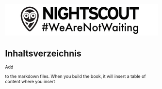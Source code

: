 ![](wearnotwating.png)
# Inhaltsverzeichnis 
Add 
<!-- toc --> 



to the markdown files. When you build the book, it will insert a table of content where you insert 


